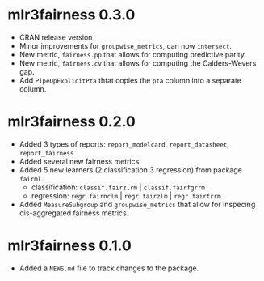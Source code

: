 # mlr3fairness 0.3.0

* CRAN release version
* Minor improvements for `groupwise_metrics`, can now `intersect`.
* New metric, `fairness.pp` that allows for computing predictive parity.
* New metric, `fairness.cv` that allows for computing the Calders-Wevers gap.
* Add `PipeOpExplicitPta` thtat copies the `pta` column into a separate column.

# mlr3fairness 0.2.0

* Added 3 types of reports: `report_modelcard`, `report_datasheet`, `report_fairness`
* Added several new fairness metrics
* Added 5 new learners (2 classification 3 regression) from package `fairml`.
  * classification: `classif.fairzlrm` | `classif.fairfgrrm`
  * regression:     `regr.fairnclm` | `regr.fairzlm` | `regr.fairfrrm`.
* Added `MeasureSubgroup` and `groupwise_metrics` that allow for inspecing dis-aggregated fairness metrics. 



# mlr3fairness 0.1.0

* Added a `NEWS.md` file to track changes to the package.

